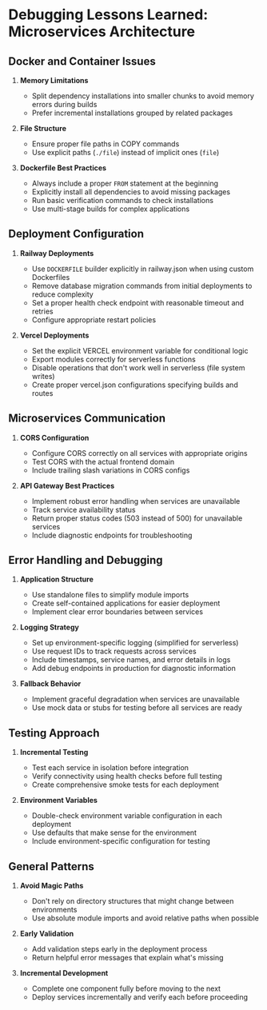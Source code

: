 # Debugging Lessons Learned: Microservices Architecture

## Docker and Container Issues

1. **Memory Limitations**
   - Split dependency installations into smaller chunks to avoid memory errors during builds
   - Prefer incremental installations grouped by related packages

2. **File Structure**
   - Ensure proper file paths in COPY commands
   - Use explicit paths (`./file`) instead of implicit ones (`file`)

3. **Dockerfile Best Practices**
   - Always include a proper `FROM` statement at the beginning
   - Explicitly install all dependencies to avoid missing packages
   - Run basic verification commands to check installations
   - Use multi-stage builds for complex applications

## Deployment Configuration

1. **Railway Deployments**
   - Use `DOCKERFILE` builder explicitly in railway.json when using custom Dockerfiles
   - Remove database migration commands from initial deployments to reduce complexity
   - Set a proper health check endpoint with reasonable timeout and retries
   - Configure appropriate restart policies

2. **Vercel Deployments**
   - Set the explicit VERCEL environment variable for conditional logic
   - Export modules correctly for serverless functions
   - Disable operations that don't work well in serverless (file system writes)
   - Create proper vercel.json configurations specifying builds and routes

## Microservices Communication

1. **CORS Configuration**
   - Configure CORS correctly on all services with appropriate origins
   - Test CORS with the actual frontend domain
   - Include trailing slash variations in CORS configs

2. **API Gateway Best Practices**
   - Implement robust error handling when services are unavailable
   - Track service availability status
   - Return proper status codes (503 instead of 500) for unavailable services
   - Include diagnostic endpoints for troubleshooting

## Error Handling and Debugging

1. **Application Structure**
   - Use standalone files to simplify module imports
   - Create self-contained applications for easier deployment
   - Implement clear error boundaries between services

2. **Logging Strategy**
   - Set up environment-specific logging (simplified for serverless)
   - Use request IDs to track requests across services
   - Include timestamps, service names, and error details in logs
   - Add debug endpoints in production for diagnostic information

3. **Fallback Behavior**
   - Implement graceful degradation when services are unavailable
   - Use mock data or stubs for testing before all services are ready

## Testing Approach

1. **Incremental Testing**
   - Test each service in isolation before integration
   - Verify connectivity using health checks before full testing
   - Create comprehensive smoke tests for each deployment

2. **Environment Variables**
   - Double-check environment variable configuration in each deployment
   - Use defaults that make sense for the environment
   - Include environment-specific configuration for testing

## General Patterns

1. **Avoid Magic Paths**
   - Don't rely on directory structures that might change between environments
   - Use absolute module imports and avoid relative paths when possible

2. **Early Validation**
   - Add validation steps early in the deployment process
   - Return helpful error messages that explain what's missing

3. **Incremental Development**
   - Complete one component fully before moving to the next
   - Deploy services incrementally and verify each before proceeding 